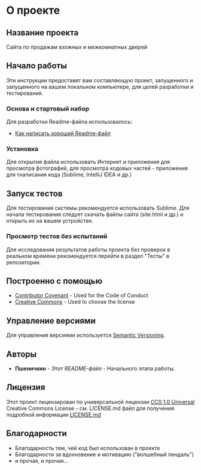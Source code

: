 # О проекте
## Название проекта
 Сайта по продажам вхожных и межкомнатных дверей

## Начало работы 

Эти инструкции предоставят вам составляющую проект, запущенного и запущенного на вашем локальном компьютере, для целей разработки и тестирования.

### Основа и стартовый набор

Для разработки Readme-файла использовалось:
- [Как написать хороший Readme-файл](https://medium.com/nuances-of-programming/как-написать-хороший-readme-краткий-курс-79aede120702)

### Установка

Для открытия файла использовать Интернет и приложения для просмотра фотографий, для просмотра кодовых частей - приложения для тнаписания кода (Sublime, IntelliJ IDEA и др.)

## Запуск тестов

Для тестирования системы рекомендуется использовать Sublime. Для начала тестирования следует скачать файлы сайта (site.html и др.) и открыть их на вашем устройстве.

### Просмотр тестов без испытаний
Для исследования результатов работы проекта без проверок в реальном времени рекомендуется перейти в раздел "Тесты" в репозитории.  


## Построенно с  помощью

  - [Contributor Covenant](https://www.contributor-covenant.org/) - Used
    for the Code of Conduct
  - [Creative Commons](https://creativecommons.org/) - Used to choose
    the license

## Управление версиями 

Для управления версиями используется [Semantic Versioning](http://semver.org/).

## Авторы

  - **Пшеничкин** - *Этот README-файл* - Начального этапа работы.


## Лицензия

Этот проект лицензирован по универсальной лицензии [CC0 1.0 Universal](LICENSE.md)
Creative Commons License - см. LICENSE.md файл для получения подробной информации [LICENSE.md](LICENSE.md)

## Благодарности

  - Благодарность тем, чей код был использован в проекте
  - Благодарности за вдохновение и мотивацию ("волшебный пендаль")
  - и прочая, и прочая...
